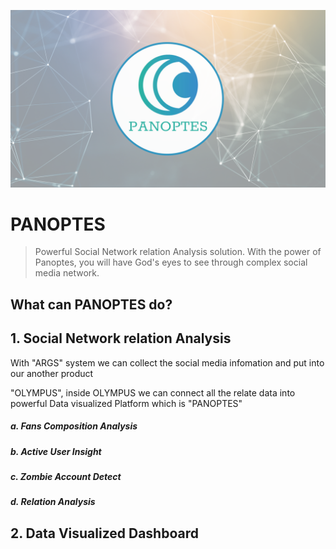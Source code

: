![image](https://github.com/argsdata/PANOPTES/blob/master/PANOPTES/Group%205-5.png)

# PANOPTES

> Powerful Social Network relation Analysis solution. With the power of Panoptes,  you will have God's eyes to see through complex social media network.  





## What can PANOPTES do?



## 1. Social Network relation Analysis

With  "ARGS" system we can collect the social media infomation and  put into our another product 

"OLYMPUS",  inside OLYMPUS we can connect all the relate data into powerful Data visualized Platform which is "PANOPTES"

##### a. Fans Composition Analysis

##### b. Active User Insight

##### c. Zombie Account Detect

##### d. Relation Analysis



## 2. Data Visualized Dashboard

